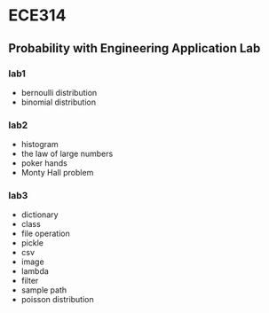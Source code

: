 # ECE314
## Probability with Engineering Application Lab

### lab1
- bernoulli distribution
- binomial distribution

### lab2
- histogram
- the law of large numbers
- poker hands
- Monty Hall problem

### lab3
- dictionary
- class
- file operation
- pickle
- csv
- image
- lambda
- filter
- sample path
- poisson distribution